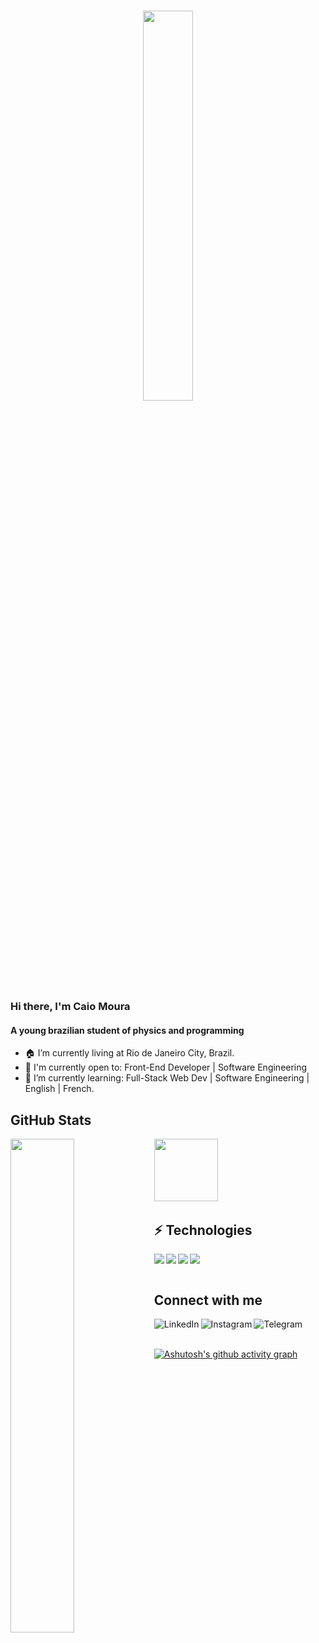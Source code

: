 <h1 align="center">
<img align="top" width="40%" height="40%" src="https://camo.githubusercontent.com/b40aa6e0a49e00065a11b3773f9f4d7098be2fed4da538a0a32abb74992a7869/68747470733a2f2f726973686176616e616e642e6769746875622e696f2f7374617469632f696d616765732f6772656574696e67732e676966" />
</h1>

### Hi there, I'm Caio Moura

#### A young brazilian student of physics and programming

- 🏠 I’m currently living at Rio de Janeiro City, Brazil.
- 🙌 I'm currently open to: Front-End Developer | Software Engineering 
- 🌱 I’m currently learning: Full-Stack Web Dev | Software Engineering |  English | French.

<!--
✨ ✨

👋 Hello world
- 👯 I’m looking to collaborate on ...
- 🤔 I’m looking for help with ...
- 💬 Ask me about ...
- 📫 How to reach me: ...
- ⚡ Fun fact: ...
-->

## GitHub Stats

<img align="left" width="45%" src="https://github-readme-stats.vercel.app/api?username=CaioMouras&show_icons=true&theme=radical" />

<img align="left" width="45%" height="100px" src="https://github-readme-stats.vercel.app/api/top-langs/?username=CaioMouras&layout=compact" />

 <br />  <br />  <br />  <br />  <br />  <br />
 ## ⚡ Technologies
 
<img align="left" src="https://img.shields.io/badge/python-3670A0?style=for-the-badge&logo=python&logoColor=ffdd54" />

<img align="left" src="https://img.shields.io/badge/javascript-%23323330.svg?style=for-the-badge&logo=javascript&logoColor=%23F7DF1E" />

<img align="left" src="https://img.shields.io/badge/html5-%23E34F26.svg?style=for-the-badge&logo=html5&logoColor=white" />

<img align="left" src="https://img.shields.io/badge/css3-%231572B6.svg?style=for-the-badge&logo=css3&logoColor=white" />


## <br /> <br />Connect with me

<a href="https://linkedin.com/in/caiomoura/">
  <img align="left" alt="LinkedIn" title="LinkedIn" src="https://img.shields.io/badge/linkedin-%230077B5.svg?style=for-the-badge&logo=linkedin&logoColor=white" alt="linkedIn">
</a>

<a href="https://www.instagram.com/caio_mour4/">
  <img align="left" alt="Instagram" title="Instagram" src="https://img.shields.io/badge/Instagram-%23E4405F.svg?style=for-the-badge&logo=Instagram&logoColor=white" alt="Instagram">
</a>

<a href="https://t.me/CaioMouras">
  <img align="left" alt="Telegram" title="Telegram" src="https://img.shields.io/badge/Telegram-2CA5E0?style=for-the-badge&logo=telegram&logoColor=white" alt="Telegram">
</a> 

<br /> <br /> 

[![Ashutosh's github activity graph](https://activity-graph.herokuapp.com/graph?username=CaioMouras&theme=rogue)](https://github.com/ashutosh00710/github-readme-activity-graph)
